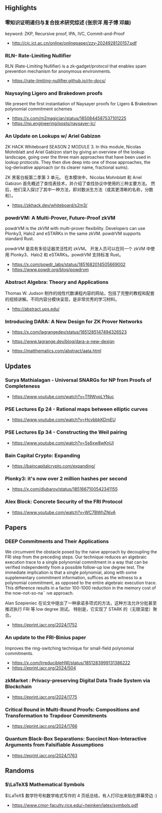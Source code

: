 ## Highlights
### 零知识证明递归与复合技术研究综述 (张宗洋 周子博 邓燚)
keyword: ZKP, Recursive proof, IPA, IVC, Commit-and-Proof 
- <http://cjc.ict.ac.cn/online/onlinepaper/zzy-2024928120157.pdf>
### RLN- Rate-Limiting Nullifier
RLN (Rate-Limiting Nullifier) is a zk-gadget/protocol that enables spam prevention mechanism for anonymous environments.
- <https://rate-limiting-nullifier.github.io/rln-docs/>
### Naysaying Ligero and Brakedown proofs
We present the first instantiation of Naysayer proofs for Ligero & Brakedown polynomial commitment schemes
- <https://x.com/m2magician/status/1850844587537101225>
- <https://np.engineering/posts/naysayer-lc/>
### An Update on Lookups w/ Ariel Gabizon
ZK HACK Whiteboard SEASON 2 MODULE 3. In this module, Nicolas Mohnblatt and Ariel Gabizon start by giving an overview of the lookup landscape, going over the three main approaches that have been used in lookup protocols. They then dive deep into one of those approaches, the log-derivative approach (or its clearer name, fractional sums).

ZK 黑客白板第二季第 3 单元。 在本模块中，Nicolas Mohnblatt 和 Ariel Gabizon 首先概述了查找表技术，并介绍了查找协议中使用的三种主要方法。 然后，他们深入探讨了其中一种方法，即对数派生方法（或其更清晰的名称，分数和）。
- <https://zkhack.dev/whiteboard/s2m3/>
### powdrVM: A Multi-Prover, Future-Proof zkVM 
powdrVM is the zkVM with multi-prover flexibility. Developers can use Plonky3, Halo2 and eSTARKs in the same zkVM. powdrVM supports standard Rust.

powdrVM 是具有多验证器灵活性的 zkVM。 开发人员可以在同一个 zkVM 中使用 Plonky3、Halo2 和 eSTARKs。powdrVM 支持标准 Rust。
- <https://x.com/powdr_labs/status/1851682014505669002>
- <https://www.powdr.org/blog/powdrvm>
### Abstract Algebra: Theory and Applications
Thomas W. Judson 制作的线性代数课程内容的网站，包括了完整的教程和配套的视频讲解。不同内容分模块呈现，是非常优秀的学习材料。
- <http://abstract.ups.edu/>
### Introducing DARA: A New Design for ZK Prover Networks
- <https://x.com/lagrangedev/status/1851285147494326523>
- <https://www.lagrange.dev/blog/dara-a-new-design>

- <https://matthematics.com/abstract/aata.html>
## Updates
### Surya Mathialagan - Universal SNARGs for NP from Proofs of Completeness
- <https://www.youtube.com/watch?v=Tf9WvpLYNuc>
### PSE Lectures Ep 24 - Rational maps between elliptic curves
- <https://www.youtube.com/watch?v=HcvbbkKDmEU>
### PSE Lectures Ep 34 - Constructing the Weil pairing
- <https://www.youtube.com/watch?v=5s6xw8wKnUI>
### Bain Capital Crypto: Expanding 
- <https://baincapitalcrypto.com/expanding/>
### Plonky3: it's now over 2 million hashes per second
- <https://x.com/dlubarov/status/1851667100542341155>
### Alex Block: Concrete Security of the FRI Protocol
- <https://www.youtube.com/watch?v=WC7BWhZNivA>

## Papers
### DEEP Commitments and Their Applications
We circumvent the obstacle posed by the naive approach by decoupling the FRI step from the preceding steps. Our technique reduces an algebraic execution trace to a single polynomial commitment in a way that can be verified independently from a possible follow-up low degree test. The immediate implication is that a single polynomial, along with some supplementary commitment information, suffices as the witness to a polynomial commitment, as opposed to the entire algebraic execution trace. This difference results in a factor 100-1000 reduction in the memory cost of the now-not-so-na¨ ıve approach.

Alan Szepieniec 在论文中提出了一种承诺多项式的方法，这种方法允许分批甚至推迟执行 FRI 等 low degree 测试。 特别是，它实现了 STARK 的（无限深度）聚合。
- <https://eprint.iacr.org/2024/1752>
### An update to the FRI-Binius paper 
Improves the ring-switching technique for small-field polynomial commitments.
- <https://x.com/IrreducibleHW/status/1851283999131386222>
- <https://eprint.iacr.org/2024/504>
### zkMarket : Privacy-preserving Digital Data Trade System via Blockchain
- <https://eprint.iacr.org/2024/1775>
### Critical Round in Multi-Round Proofs: Compositions and Transformation to Trapdoor Commitments
- <https://eprint.iacr.org/2024/1766>
### Quantum Black-Box Separations: Succinct Non-Interactive Arguments from Falsifiable Assumptions
- <https://eprint.iacr.org/2024/1763>

## Randoms
### $\LaTeX$ Mathematical Symbols
$\LaTeX$ 数学符号和数学格式写作的 4 页纸总结，有人打印出来贴在屏幕旁边 :)
- <https://www.cmor-faculty.rice.edu/~heinken/latex/symbols.pdf>

